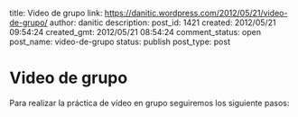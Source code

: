 title: Video de grupo
link: https://danitic.wordpress.com/2012/05/21/video-de-grupo/
author: danitic
description: 
post_id: 1421
created: 2012/05/21 09:54:24
created_gmt: 2012/05/21 08:54:24
comment_status: open
post_name: video-de-grupo
status: publish
post_type: post

# Video de grupo

Para realizar la práctica de vídeo en grupo seguiremos los siguiente pasos:
